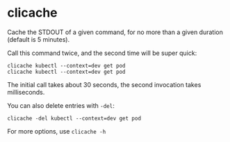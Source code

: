 # clicache

Cache the STDOUT of a given command, for no more than a given duration (default is 5 minutes).

Call this command twice, and the second time will be super quick:

    clicache kubectl --context=dev get pod
    clicache kubectl --context=dev get pod

The initial call takes about 30 seconds, the second invocation takes milliseconds.

You can also delete entries with `-del`:

    clicache -del kubectl --context=dev get pod

For more options, use `clicache -h`
